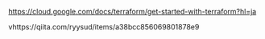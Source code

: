 https://cloud.google.com/docs/terraform/get-started-with-terraform?hl=ja

vhttps://qiita.com/ryysud/items/a38bcc856069801878e9